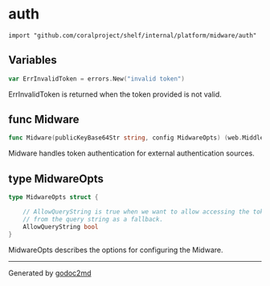 
# auth
    import "github.com/coralproject/shelf/internal/platform/midware/auth"





## Variables
``` go
var ErrInvalidToken = errors.New("invalid token")
```
ErrInvalidToken is returned when the token provided is not valid.


## func Midware
``` go
func Midware(publicKeyBase64Str string, config MidwareOpts) (web.Middleware, error)
```
Midware handles token authentication for external authentication
sources.



## type MidwareOpts
``` go
type MidwareOpts struct {

    // AllowQueryString is true when we want to allow accessing the tokenString
    // from the query string as a fallback.
    AllowQueryString bool
}
```
MidwareOpts describes the options for configuring the Midware.

















- - -
Generated by [godoc2md](http://godoc.org/github.com/davecheney/godoc2md)
